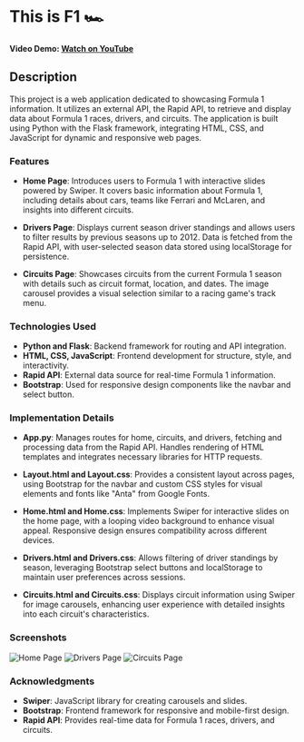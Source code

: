 # This is F1 :racing_car:

#### Video Demo: [Watch on YouTube](https://youtu.be/_XlxGHhDuVw)

## Description
This project is a web application dedicated to showcasing Formula 1 information. It utilizes an external API, the Rapid API, to retrieve and display data about Formula 1 races, drivers, and circuits. The application is built using Python with the Flask framework, integrating HTML, CSS, and JavaScript for dynamic and responsive web pages.

### Features
- **Home Page**: Introduces users to Formula 1 with interactive slides powered by Swiper. It covers basic information about Formula 1, including details about cars, teams like Ferrari and McLaren, and insights into different circuits.
  
- **Drivers Page**: Displays current season driver standings and allows users to filter results by previous seasons up to 2012. Data is fetched from the Rapid API, with user-selected season data stored using localStorage for persistence.
  
- **Circuits Page**: Showcases circuits from the current Formula 1 season with details such as circuit format, location, and dates. The image carousel provides a visual selection similar to a racing game's track menu.

### Technologies Used
- **Python and Flask**: Backend framework for routing and API integration.
- **HTML, CSS, JavaScript**: Frontend development for structure, style, and interactivity.
- **Rapid API**: External data source for real-time Formula 1 information.
- **Bootstrap**: Used for responsive design components like the navbar and select button.

### Implementation Details
- **App.py**: Manages routes for home, circuits, and drivers, fetching and processing data from the Rapid API. Handles rendering of HTML templates and integrates necessary libraries for HTTP requests.
  
- **Layout.html and Layout.css**: Provides a consistent layout across pages, using Bootstrap for the navbar and custom CSS styles for visual elements and fonts like "Anta" from Google Fonts.
  
- **Home.html and Home.css**: Implements Swiper for interactive slides on the home page, with a looping video background to enhance visual appeal. Responsive design ensures compatibility across different devices.
  
- **Drivers.html and Drivers.css**: Allows filtering of driver standings by season, leveraging Bootstrap select buttons and localStorage to maintain user preferences across sessions.
  
- **Circuits.html and Circuits.css**: Displays circuit information using Swiper for image carousels, enhancing user experience with detailed insights into each circuit's characteristics.

### Screenshots
![Home Page](https://github.com/RMTh0mas/ThisIsF1/assets/72501636/1f9cb614-5bd6-40ce-91a4-7597f76318cc)
![Drivers Page](https://github.com/RMTh0mas/ThisIsF1/assets/72501636/9b84be82-778b-4f5d-a1de-3613f8ee83e8)
![Circuits Page](https://github.com/RMTh0mas/ThisIsF1/assets/72501636/ac6cc808-befb-4e32-babf-45cb7940b02e)

### Acknowledgments
- **Swiper**: JavaScript library for creating carousels and slides.
- **Bootstrap**: Frontend framework for responsive and mobile-first design.
- **Rapid API**: Provides real-time data for Formula 1 races, drivers, and circuits.
